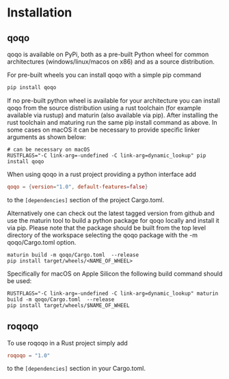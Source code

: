# Installation

## qoqo

qoqo is available on PyPi, both as a pre-built Python wheel for common architectures (windows/linux/macos on x86) and as a source distribution.

For pre-built wheels you can install qoqo with a simple pip command

```bash
pip install qoqo
```

If no pre-built python wheel is available for your architecture you can install qoqo from the source distribution using a rust toolchain (for example available via rustup) and maturin (also available via pip). After installing the rust toolchain and maturing run the same pip install command as above. In some cases on macOS it can be necessary to provide specific linker arguments as shown below:

```shell
# can be necessary on macOS
RUSTFLAGS="-C link-arg=-undefined -C link-arg=dynamic_lookup" pip install qoqo
```

When using qoqo in a rust project providing a python interface add

```TOML
qoqo = {version="1.0", default-features=false}
```

to the `[dependencies]` section of the project Cargo.toml.

Alternatively one can check out the latest tagged version from github and use the maturin tool to build a python package for qoqo locally and install it via pip. Please note that the package should be built from the top level directory of the workspace selecting the qoqo package with the -m qoqo/Cargo.toml option. 

```shell
maturin build -m qoqo/Cargo.toml  --release
pip install target/wheels/<NAME_OF_WHEEL>
```

Specifically for macOS on Apple Silicon the following build command should be used:

```shell
RUSTFLAGS="-C link-arg=-undefined -C link-arg=dynamic_lookup" maturin build -m qoqo/Cargo.toml  --release
pip install target/wheels/$NAME_OF_WHEEL
```
## roqoqo

To use roqoqo in a Rust project simply add

```toml
roqoqo = "1.0"
```

to the `[dependencies]` section in your Cargo.toml.
